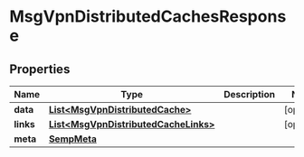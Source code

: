 

# MsgVpnDistributedCachesResponse


## Properties

| Name | Type | Description | Notes |
|------------ | ------------- | ------------- | -------------|
|**data** | [**List&lt;MsgVpnDistributedCache&gt;**](MsgVpnDistributedCache.md) |  |  [optional] |
|**links** | [**List&lt;MsgVpnDistributedCacheLinks&gt;**](MsgVpnDistributedCacheLinks.md) |  |  [optional] |
|**meta** | [**SempMeta**](SempMeta.md) |  |  |



